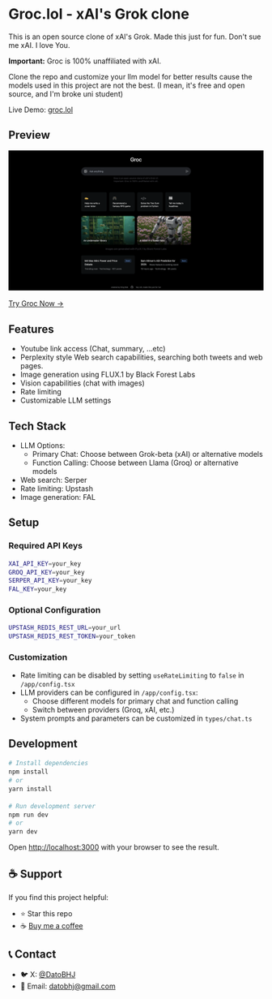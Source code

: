 # Groc.lol - xAI's Grok clone

This is an open source clone of xAI's Grok.
Made this just for fun. Don't sue me xAI. I love You.

**Important:** Groc is 100% unaffiliated with xAI.

Clone the repo and customize your llm model for better results cause the models used in this project are not the best. (I mean, it's free and open source, and I'm broke uni student)

Live Demo: [groc.lol](https://www.groc.lol)

## Preview

![Website Preview](https://github.com/DatoBHJ/grok-clone/blob/main/assets/preview.png?raw=true)

[Try Groc Now →](https://www.groc.lol)

## Features

- Youtube link access (Chat, summary, ...etc)
- Perplexity style Web search capabilities, searching both tweets and web pages.
- Image generation using FLUX.1 by Black Forest Labs
- Vision capabilities (chat with images)
- Rate limiting 
- Customizable LLM settings

## Tech Stack

- LLM Options:
  - Primary Chat: Choose between Grok-beta (xAI) or alternative models
  - Function Calling: Choose between Llama (Groq) or alternative models
- Web search: Serper
- Rate limiting: Upstash
- Image generation: FAL

## Setup

### Required API Keys

```bash
XAI_API_KEY=your_key 
GROQ_API_KEY=your_key
SERPER_API_KEY=your_key
FAL_KEY=your_key
```

### Optional Configuration

```bash
UPSTASH_REDIS_REST_URL=your_url
UPSTASH_REDIS_REST_TOKEN=your_token
```

### Customization

- Rate limiting can be disabled by setting `useRateLimiting` to `false` in `/app/config.tsx`
- LLM providers can be configured in `/app/config.tsx`:
  - Choose different models for primary chat and function calling
  - Switch between providers (Groq, xAI, etc.)
- System prompts and parameters can be customized in `types/chat.ts`

## Development

```bash
# Install dependencies
npm install
# or
yarn install

# Run development server
npm run dev
# or
yarn dev
```

Open [http://localhost:3000](http://localhost:3000) with your browser to see the result.

## ☕ Support

If you find this project helpful:
- ⭐ Star this repo
- ☕ [Buy me a coffee](https://buymeacoffee.com/KingBob)

## 📞 Contact

- 🐦 X: [@DatoBHJ](https://x.com/DatoBHJ)
- 📧 Email: datobhj@gmail.com

